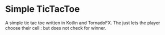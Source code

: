 Simple TicTacToe
================

A simple tic tac toe written in Kotlin and TornadoFX.
The just lets the player choose their cell : but does not check for winner.